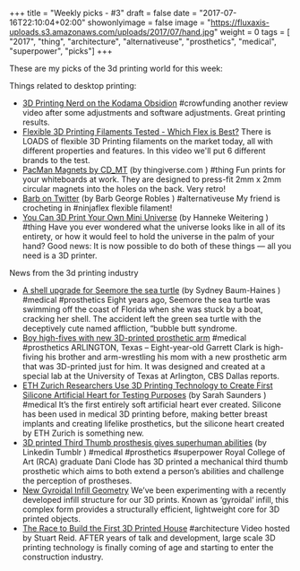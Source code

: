 +++
title = "Weekly picks - #3"
draft = false
date = "2017-07-16T22:10:04+02:00"
showonlyimage = false
image = "https://fluxaxis-uploads.s3.amazonaws.com/uploads/2017/07/hand.jpg"
weight = 0
tags = [ "2017", "thing", "architecture", "alternativeuse", "prosthetics", "medical", "superpower",  "picks"]
+++
<!--more-->
These are my picks of the 3d printing world for this week:

Things related to desktop printing:

  - [3D Printing Nerd on the Kodama Obsidion](https://www.youtube.com/watch?v=1aGXhK8DKu4) #crowfunding another review video after some adjustments and software adjustments. Great printing results.
  - [Flexible 3D Printing Filaments Tested - Which Flex is Best?](https://www.youtube.com/watch?v=7wMKp6q9ktE)  There is LOADS of flexible 3D Printing filaments on the market today, all with different properties and features. In this video we'll put 6 different brands to the test.
  - [PacMan Magnets by CD_MT](https://www.thingiverse.com/thing:2389375) (by thingiverse.com )  #thing Fun prints for your whiteboards at work. They are designed to press-fit 2mm x 2mm circular magnets into the holes on the back. Very retro!
  - [Barb on Twitter](https://twitter.com/barb_3dprintny/status/883741374331400192) (by Barb George Robles )  #alternativeuse My friend is crocheting in #ninjaflex flexible filament!
  - [You Can 3D Print Your Own Mini Universe](http://www.livescience.com/56714-3d-printed-mini-universe.html) (by Hanneke Weitering )  #thing Have you ever wondered what the universe looks like in all of its entirety, or how it would feel to hold the universe in the palm of your hand? Good news: It is now possible to do both of these things — all you need is a 3D printer.

News from the 3d printing industry

  - [A shell upgrade for Seemore the sea turtle](http://www.mndaily.com/article/2017/07/a-shell-upgrade-for-seemore-the-sea-turtle) (by Sydney Baum-Haines )  #medical #prosthetics Eight years ago, Seemore the sea turtle was swimming off the coast of Florida when she was stuck by a boat, cracking her shell.  The accident left the green sea turtle with the deceptively cute named affliction, “bubble butt syndrome.
  - [Boy high-fives with new 3D-printed prosthetic arm](http://www.cbsnews.com/news/3d-printed-prosthetic-university-of-texas-arlington-fab-lab/)  #medical #prosthetics ARLINGTON, Texas – Eight-year-old Garrett Clark is high-fiving his brother and arm-wrestling his mom with a new prosthetic arm that was 3D-printed just for him.  It was designed and created at a special lab at the University of Texas at Arlington, CBS Dallas reports.
  - [ETH Zurich Researchers Use 3D Printing Technology to Create First Silicone Artificial Heart for Testing Purposes](https://3dprint.com/180969/3d-printed-silicone-heart/) (by Sarah Saunders )  #medical It’s the first entirely soft artificial heart ever created. Silicone has been used in medical 3D printing before, making better breast implants and creating lifelike prosthetics, but the silicone heart created by ETH Zurich is something new.
  - [3D printed Third Thumb prosthesis gives superhuman abilities](https://3dprintingindustry.com/news/3d-printed-third-thumb-prosthesis-gives-superhuman-abilities-117602/) (by Linkedin Tumblr )  #medical #prosthetics #superpower Royal College of Art (RCA) graduate Dani Clode has 3D printed a mechanical third thumb prosthetic which aims to both extend a person’s abilities and challenge the perception of prostheses.
  - [New Gyroidal Infill Geometry](http://www.fluxaxis.com/whats-cooking/new-gyroidal-infill-geometry/)  We’ve been experimenting with a recently developed infill structure for our 3D prints. Known as ‘gyroidal‘ infill, this complex form provides a structurally efficient, lightweight core for 3D printed objects.
  - [The Race to Build the First 3D Printed House](http://www.theb1m.com/video/the-race-to-build-the-first-3d-printed-house)  #architecture Video hosted by Stuart Reid.  AFTER years of talk and development, large scale 3D printing technology is finally coming of age and starting to enter the construction industry.

